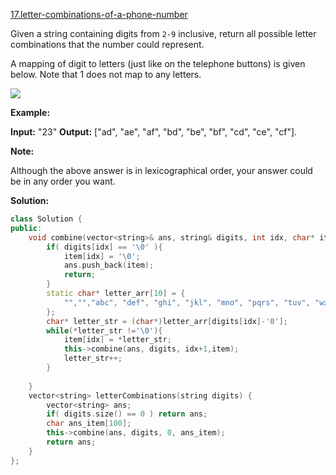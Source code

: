 [17.letter-combinations-of-a-phone-number](https://leetcode.com/problems/letter-combinations-of-a-phone-number/)  

Given a string containing digits from `2-9` inclusive, return all possible letter combinations that the number could represent.

A mapping of digit to letters (just like on the telephone buttons) is given below. Note that 1 does not map to any letters.

![](http://upload.wikimedia.org/wikipedia/commons/thumb/7/73/Telephone-keypad2.svg/200px-Telephone-keypad2.svg.png)

**Example:**

**Input:** "23"
**Output:** \["ad", "ae", "af", "bd", "be", "bf", "cd", "ce", "cf"\].

**Note:**

Although the above answer is in lexicographical order, your answer could be in any order you want.  



**Solution:**  

```cpp
class Solution {
public:
    void combine(vector<string>& ans, string& digits, int idx, char* item){
        if( digits[idx] == '\0' ){
            item[idx] = '\0';
            ans.push_back(item);
            return;
        }
        static char* letter_arr[10] = {
            "","","abc", "def", "ghi", "jkl", "mno", "pqrs", "tuv", "wxyz"
        };
        char* letter_str = (char*)letter_arr[digits[idx]-'0'];
        while(*letter_str !='\0'){
            item[idx] = *letter_str;
            this->combine(ans, digits, idx+1,item);
            letter_str++;
        }
        
    }
    vector<string> letterCombinations(string digits) {
        vector<string> ans;
        if( digits.size() == 0 ) return ans;
        char ans_item[100];
        this->combine(ans, digits, 0, ans_item);
        return ans;
    }
};
```
      